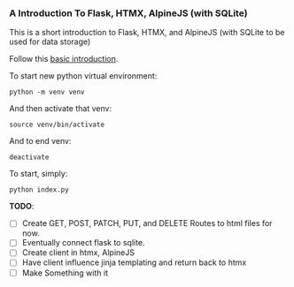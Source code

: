 ### A Introduction To Flask, HTMX, AlpineJS (with SQLite)

This is a short introduction to Flask, HTMX, and AlpineJS (with SQLite to be used for data storage)

Follow this [basic introduction](https://flask.palletsprojects.com/en/2.2.x/quickstart/).

To start new python virtual environment:

```
python -m venv venv
```

And then activate that venv:

```
source venv/bin/activate
```

And to end venv:

```
deactivate
```

To start, simply:

```
python index.py
```

**TODO**:

- [ ] Create GET, POST, PATCH, PUT, and DELETE Routes to html files for now.
- [ ] Eventually connect flask to sqlite.
- [ ] Create client in htmx, AlpineJS
- [ ] Have client influence jinja templating and return back to htmx
- [ ] Make Something with it
